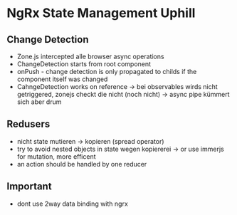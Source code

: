 # NgRx State Management Uphill

## Change Detection

- Zone.js intercepted alle browser async operations
- ChangeDetection starts from root component
- onPush - change detection is only propagated to childs if the component itself was changed
- CahngeDetection works on reference -> bei observables wirds nicht getriggered, zonejs checkt die nicht (noch nicht)
  -> async pipe kümmert sich aber drum
  
## Redusers

- nicht state mutieren -> kopieren (spread operator)
- try to avoid nested objects in state wegen kopiererei
  -> or use immerjs for mutation, more efficent
- an action should be handled by one reducer

## Important

- dont use 2way data binding with ngrx
